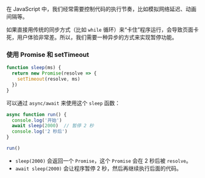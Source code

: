 在 JavaScript 中，我们经常需要控制代码的执行节奏，比如模拟网络延迟、动画间隔等。

如果直接用传统的同步方式（比如 `while` 循环）来“卡住”程序运行，会导致页面卡死，用户体验非常差。所以，我们需要一种异步的方式来实现暂停功能。



### 使用 Promise 和 setTimeout

```javascript
function sleep(ms) {
  return new Promise(resolve => {
    setTimeout(resolve, ms)
  })
}
```

可以通过 `async/await` 来使用这个 `sleep` 函数：

```javascript
async function run() {
  console.log('开始')
  await sleep(2000)  // 暂停 2 秒
  console.log('2 秒后')
}

run()
```

- `sleep(2000)` 会返回一个 `Promise`，这个 `Promise` 会在 2 秒后被 `resolve`。
- `await sleep(2000)` 会让程序暂停 2 秒，然后再继续执行后面的代码。





